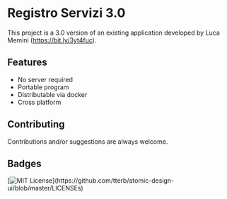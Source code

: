 # Registro Servizi 3.0

This project is a 3.0 version of an existing application developed by Luca Memini (https://bit.ly/3yt4fuc).


## Features

- No server required
- Portable program
- Distributable via docker
- Cross platform


## Contributing
Contributions and/or suggestions are always welcome.


## Badges
[![MIT License](https://img.shields.io/apm/l/atomic-design-ui.svg?)](https://github.com/tterb/atomic-design-ui/blob/master/LICENSEs)
